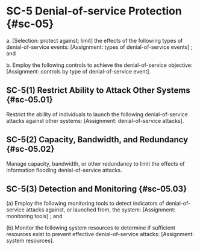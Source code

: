 # SC-5 Denial-of-service Protection {#sc-05}

a. 
                  [Selection: protect against; limit] the effects of the following types of denial-of-service events: [Assignment: types of denial-of-service events] ; and

b. Employ the following controls to achieve the denial-of-service objective: [Assignment: controls by type of denial-of-service event].

## SC-5(1) Restrict Ability to Attack Other Systems {#sc-05.01}

Restrict the ability of individuals to launch the following denial-of-service attacks against other systems: [Assignment: denial-of-service attacks].

## SC-5(2) Capacity, Bandwidth, and Redundancy {#sc-05.02}

Manage capacity, bandwidth, or other redundancy to limit the effects of information flooding denial-of-service attacks.

## SC-5(3) Detection and Monitoring {#sc-05.03}

(a) Employ the following monitoring tools to detect indicators of denial-of-service attacks against, or launched from, the system: [Assignment: monitoring tools] ; and

(b) Monitor the following system resources to determine if sufficient resources exist to prevent effective denial-of-service attacks: [Assignment: system resources].

